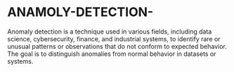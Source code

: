 # ANAMOLY-DETECTION-
Anomaly detection is a technique used in various fields, including data science, cybersecurity, finance, and industrial systems, to identify rare or unusual patterns or observations that do not conform to expected behavior. The goal is to distinguish anomalies from normal behavior in datasets or systems.
